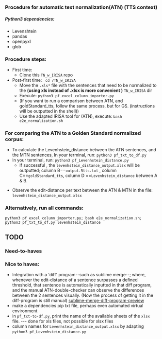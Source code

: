 
### Procedure for automatic text normalization(ATN) (TTS context)

<!-- - Salb this is how you can make A COMMENT that is not visible in the README outside the editor -->

##### Python3 dependencies:
<!-- TODO make a shell script that automatically creates venv with pip packages -->
- Levenshtein
- pandas
- openpyxl
- glob


### Procedure steps:
- First time:
  - Clone this `TN_w_IRISA` repo
- Post-first time:
  ``` cd /TN_w_IRISA```
  - Move the `.xls*` file with the sentences that need to be normalized to the **(using xls instead of .xlsx is more convenient )** `TN_w_IRISA` dir
  - Execute:
  ```python3 pf_excel_column_importer.py```
    <!-- (text preprocessing takes places here) -->
   <!-- e.g. stripping line breaks -->
    - (If you want to run a comparison between ATN, and goldStandard_tts, follow the same process, but for GS. (instructions will be outputted in the shell))
  - Use the adapted IRISA tool for (ATN), execute:
  ```bash e2e_normalization.sh```
  <!-- TODO echo in the /e2e* that this might take a while, and the error messgaes that can be observed -->
    <!-- - The normalized sentences are in `output.5tts.txt` # outputted in shell -->

### For comparing the ATN to a Golden Standard normalized corpus:
- To calculate the Levenhstein_distance between the ATN sentences, and the MTN sentences, In your terminal, run:
`python3 pf_txt_to_df.py`
- In your terminal, run:
`python3 pf_Levenhstein_distance.py`
  + If successful , the `levenhstein_distance_output.xlsx` will be outputted; column B==`output.5tts.txt` , column C==`goldStandard_tts`, column D ==`Levenhstein_distance` between A & B.

+ Observe the edit-distance per text between the ATN & MTN in the file: `levenhstein_distance_output.xlsx`

### Alternatively, run all commands:
```python3 pf_excel_column_importer.py; bash e2e_normalization.sh; python3 pf_txt_to_df.py levenhstein_distance```

## TODO

### Need-to-haves

### Nice to haves:
- Integration  with a 'diff' program--such as sublime merge--; where, whenever the edit-distance of a sentence surpasses a defined threshold, that sentence is automatically inputted in that diff program, and the manual ATN-double-checker can observe the differences between the 2 sentences visually. (Now the process of getting it in the diff-program is still manual)
[sublime-merge-diff-program-preview](https://ibb.co/b3YbnFB)
- make a dependencies pip txt file, perhaps even automated virtual environment
- in `pf_txt-to-df.py`, print the name of the available sheets of the `xlsx` file. --- done for xls files, not possible for xlsx files
- column names for `Levenhstein_distance_output.xlsx` by adapting  `python3 pf_Levenhstein_distance.py`

<!-- ### observations made about the normalized text files; THESE CONCERN SPECIFIC INSTANCES (not conclusions about the whole corpus)
Bessy:
-
- i 3: MTN: "The actuators position a cars" IRISA does not mistake the **Plural vs Possessive**
- i 87; the first letter is not always capped
  - fixed by capitalize in `pf_xlsx_column_importer`
  - Acronyms sa CD,DVD: "compact disc, digital video disc" are spelled out
- Line 1069 at `bessy*`, when copy and pasting it in sublime, they become separate lines, plus quotation mark is added. -->